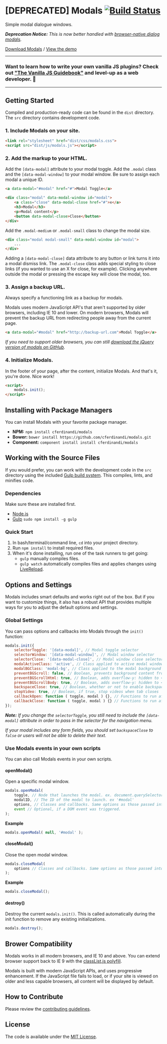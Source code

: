 # [DEPRECATED] Modals [![Build Status](https://travis-ci.org/cferdinandi/modals.svg)](https://travis-ci.org/cferdinandi/modals)
Simple modal dialogue windows.

*__Deprecation Notice:__ This is now better handled with [browser-native dialog modals](https://keithjgrant.com/posts/2018/01/meet-the-new-dialog-element/).*

[Download Modals](https://github.com/cferdinandi/modals/archive/master.zip) / [View the demo](http://cferdinandi.github.io/modals/)


<hr>

### Want to learn how to write your own vanilla JS plugins? Check out ["The Vanilla JS Guidebook"](https://gomakethings.com/vanilla-js-guidebook/) and level-up as a web developer. 🚀

<hr>



## Getting Started

Compiled and production-ready code can be found in the `dist` directory. The `src` directory contains development code.

### 1. Include Modals on your site.

```html
<link rel="stylesheet" href="dist/css/modals.css">
<script src="dist/js/modals.js"></script>
```

### 2. Add the markup to your HTML.

Add the `[data-modal]` attribute to your modal toggle. Add the `.modal` class and the `[data-modal-window]` to your modal window. Be sure to assign each modal a unique ID.

```html
<a data-modal="#modal" href="#">Modal Toggle</a>

<div class="modal" data-modal-window id="modal">
	<a class="close" data-modal-close href="#">x</a>
	<h3>Modal</h3>
	<p>Modal content</p>
	<button data-modal-close>Close</button>
</div>
```

Add the `.modal-medium` or `.modal-small` class to change the modal size.

```html
<div class="modal modal-small" data-modal-window id="modal">
	...
</div>
```

Adding a `[data-modal-close]` data attribute to any button or link turns it into a modal dismiss link. The `.modal-close` class adds special styling to close links (if you wanted to use an X for close, for example). Clicking anywhere outside the modal or pressing the escape key will close the modal, too.

### 3. Assign a backup URL.

Always specify a functioning link as a backup for modals.

Modals uses modern JavaScript API's that aren't supported by older browsers, including IE 10 and lower. On modern browsers, Modals will prevent the backup URL from redirecting people away from the current page.

```html
<a data-modal="#modal" href="http://backup-url.com">Modal Toggle</a>
```

*If you need to support older browsers, you can still [download the jQuery version of modals on GitHub](https://github.com/cferdinandi/modals/tree/archive-v1).*

### 4. Initialize Modals.

In the footer of your page, after the content, initialize Modals. And that's it, you're done. Nice work!

```html
<script>
	modals.init();
</script>
```



## Installing with Package Managers

You can install Modals with your favorite package manager.

* **NPM:** `npm install cferdinandi/modals`
* **Bower:** `bower install https://github.com/cferdinandi/modals.git`
* **Component:** `component install install cferdinandi/modals`



## Working with the Source Files

If you would prefer, you can work with the development code in the `src` directory using the included [Gulp build system](http://gulpjs.com/). This compiles, lints, and minifies code.

### Dependencies
Make sure these are installed first.

* [Node.js](http://nodejs.org)
* [Gulp](http://gulpjs.com) `sudo npm install -g gulp`

### Quick Start

1. In bash/terminal/command line, `cd` into your project directory.
2. Run `npm install` to install required files.
3. When it's done installing, run one of the task runners to get going:
	* `gulp` manually compiles files.
	* `gulp watch` automatically compiles files and applies changes using [LiveReload](http://livereload.com/).



## Options and Settings

Modals includes smart defaults and works right out of the box. But if you want to customize things, it also has a robust API that provides multiple ways for you to adjust the default options and settings.

### Global Settings

You can pass options and callbacks into Modals through the `init()` function:

```javascript
modals.init({
	selectorToggle: '[data-modal]', // Modal toggle selector
	selectorWindow: '[data-modal-window]', // Modal window selector
	selectorClose: '[data-modal-close]', // Modal window close selector
	modalActiveClass: 'active', // Class applied to active modal windows
	modalBGClass: 'modal-bg', // Class applied to the modal background overlay
	preventBGScroll: false, // Boolean, prevents background content from scroll if true
	preventBGScrollHtml: true, // Boolean, adds overflow-y: hidden to <html> if true (preventBGScroll must also be true)
	preventBGScrollBody: true, // Boolean, adds overflow-y: hidden to <body> if true (preventBGScroll must also be true)
	backspaceClose: true, // Boolean, whether or not to enable backspace/delete button modal closing
	stopVideo: true, // Boolean, if true, stop videos when tab closes
	callbackOpen: function ( toggle, modal ) {}, // Functions to run after opening a modal
	callbackClose: function ( toggle, modal ) {} // Functions to run after closing a modal
});
```

***Note:*** *If you change the `selectorToggle`, you still need to include the `[data-modal]` attribute in order to pass in the selector for the navigation menu.*

*If your modal includes any form fields, you should set `backspaceClose` to `false` or users will not be able to delete their text.*

### Use Modals events in your own scripts

You can also call Modals events in your own scripts.

#### openModal()
Open a specific modal window.

```javascript
modals.openModal(
	toggle, // Node that launches the modal. ex. document.querySelector('#toggle')
	modalID, // The ID of the modal to launch. ex '#modal'
	options, // Classes and callbacks. Same options as those passed into the init() function.
	event // Optional, if a DOM event was triggered.
);
```

**Example**

```javascript
modals.openModal( null, '#modal' );
```

#### closeModal()
Close the open modal window.

```javascript
modals.closeModal(
	options // Classes and callbacks. Same options as those passed into the init() function.
);
```

**Example**

```javascript
modals.closeModal();
```

#### destroy()
Destroy the current `modals.init()`. This is called automatically during the init function to remove any existing initializations.

```javascript
modals.destroy();
```



## Brower Compatibility

Modals works in all modern browsers, and IE 10 and above. You can extend browser support back to IE 9 with the [classList.js polyfill](https://github.com/eligrey/classList.js/).

Modals is built with modern JavaScript APIs, and uses progressive enhancement. If the JavaScript file fails to load, or if your site is viewed on older and less capable browsers, all content will be displayed by default.



## How to Contribute

Please review the [contributing guidelines](CONTRIBUTING.md).



## License

The code is available under the [MIT License](LICENSE.md).
